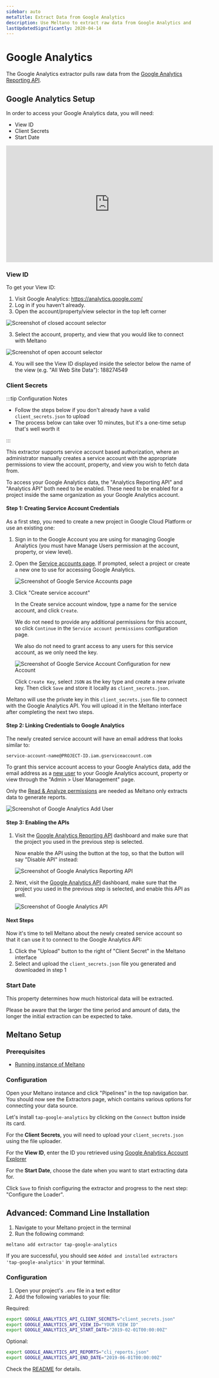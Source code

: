 ```yaml
---
sidebar: auto
metaTitle: Extract Data from Google Analytics
description: Use Meltano to extract raw data from Google Analytics and insert it into Postgres, Snowflake, and more.
lastUpdatedSignificantly: 2020-04-14
---
```


# Google Analytics

The Google Analytics extractor pulls raw data from the [Google Analytics Reporting API](https://developers.google.com/analytics/devguides/reporting/core/v4/).

## Google Analytics Setup

In order to access your Google Analytics data, you will need:

- View ID
- Client Secrets
- Start Date

<div class="embed-responsive embed-responsive-16by9">
  <iframe
  width="560" height="315" src="https://www.youtube.com/embed/FON9ywXOcwM" frameborder="0" allow="accelerometer; autoplay; encrypted-media; gyroscope; picture-in-picture" allowfullscreen></iframe>
</div>

### View ID

To get your View ID:

1. Visit Google Analytics: <https://analytics.google.com/>
2. Log in if you haven't already.
3. Open the account/property/view selector in the top left corner

![Screenshot of closed account selector](/images/tap-google-analytics/account-selector-closed.png)

3. Select the account, property, and view that you would like to connect with Meltano

![Screenshot of open account selector](/images/tap-google-analytics/account-selector-open.png)

4. You will see the View ID displayed inside the selector below the name of the view (e.g. "All Web Site Data"): 188274549

<h3 id="key-file-location">Client Secrets</h3>

:::tip Configuration Notes

- Follow the steps below if you don't already have a valid `client_secrets.json` to upload
- The process below can take over 10 minutes, but it's a one-time setup that's well worth it

:::

This extractor supports service account based authorization, where an administrator manually creates a service account with the appropriate permissions to view the account, property, and view you wish to fetch data from.

To access your Google Analytics data, the "Analytics Reporting API" and "Analytics API" both need to be enabled. These need to be enabled for a project inside the same organization as your Google Analytics account.

#### Step 1: Creating Service Account Credentials

As a first step, you need to create a new project in Google Cloud Platform or use an existing one:

1. Sign in to the Google Account you are using for managing Google Analytics (you must have Manage Users permission at the account, property, or view level).

2. Open the [Service accounts page](https://console.developers.google.com/iam-admin/serviceaccounts). If prompted, select a project or create a new one to use for accessing Google Analytics.

   ![Screenshot of Google Service Accounts page](/images/tap-google-analytics/02-ga-service-account-configuration-create-new-account.png)

3. Click "Create service account"

   In the Create service account window, type a name for the service account, and click `Create`.

   We do not need to provide any additional permissions for this account, so click `Continue` in the `Service account permissions` configuration page.

   We also do not need to grant access to any users for this service account, as we only need the key.

   ![Screenshot of Google Service Account Configuration for new Account](/images/tap-google-analytics/02-ga-service-account-configuration-new-account.png)

   Click `Create Key`, select `JSON` as the key type and create a new private key. Then click `Save` and store it locally as `client_secrets.json`.

Meltano will use the private key in this `client_secrets.json` file to connect with the Google Analytics API. You will upload it in the Meltano interface after completing the next two steps.

#### Step 2: Linking Credentials to Google Analytics

The newly created service account will have an email address that looks similar to:

```
service-account-name@PROJECT-ID.iam.gserviceaccount.com
```

To grant this service account access to your Google Analytics data, add the email address as a [new user](https://support.google.com/analytics/answer/1009702) to your Google Analytics account, property or view through the "Admin > User Management" page.

Only the [Read & Analyze permissions](https://support.google.com/analytics/answer/2884495) are needed as Meltano only extracts data to generate reports.

![Screenshot of Google Analytics Add User](/images/tap-google-analytics/03-ga-add-user.png)

#### Step 3: Enabling the APIs

1. Visit the [Google Analytics Reporting API](https://console.developers.google.com/apis/api/analyticsreporting.googleapis.com/overview) dashboard and make sure that the project you used in the previous step is selected.

   Now enable the API using the button at the top, so that the button will say "Disable API" instead:

   ![Screenshot of Google Analytics Reporting API](/images/tap-google-analytics/04-ga-reporting-api.png)

2. Next, visit the [Google Analytics API](https://console.developers.google.com/apis/api/analytics.googleapis.com/overview) dashboard, make sure that the project you used in the previous step is selected, and enable this API as well.

   ![Screenshot of Google Analytics API](/images/tap-google-analytics/05-ga-api.png)

#### Next Steps

Now it's time to tell Meltano about the newly created service account so that it can use it to connect to the Google Analytics API:

1. Click the "Upload" button to the right of "Client Secret" in the Meltano interface
2. Select and upload the `client_secrets.json` file you generated and downloaded in step 1

### Start Date

This property determines how much historical data will be extracted.

Please be aware that the larger the time period and amount of data, the longer the initial extraction can be expected to take.

## Meltano Setup

### Prerequisites

- [Running instance of Meltano](/docs/installation.html#local-installation)

### Configuration

Open your Meltano instance and click "Pipelines" in the top navigation bar. You should now see the Extractors page, which contains various options for connecting your data source.

Let's install `tap-google-analytics` by clicking on the `Connect` button inside its card.

For the **Client Secrets**, you will need to upload your `client_secrets.json` using the file uploader.

For the **View ID**, enter the ID you retrieved using [Google Analytics Account Explorer](https://ga-dev-tools.appspot.com/account-explorer/)

For the **Start Date**, choose the date when you want to start extracting data for.

Click `Save` to finish configuring the extractor and progress to the next step: "Configure the Loader".

## Advanced: Command Line Installation

1. Navigate to your Meltano project in the terminal
2. Run the following command:

```bash
meltano add extractor tap-google-analytics
```

If you are successful, you should see `Added and installed extractors 'tap-google-analytics'` in your terminal.

### Configuration

1. Open your project's `.env` file in a text editor
1. Add the following variables to your file:

Required:

```bash
export GOOGLE_ANALYTICS_API_CLIENT_SECRETS="client_secrets.json"
export GOOGLE_ANALYTICS_API_VIEW_ID="YOUR VIEW ID"
export GOOGLE_ANALYTICS_API_START_DATE="2019-02-01T00:00:00Z"
```

Optional:

```bash
export GOOGLE_ANALYTICS_API_REPORTS="cli_reports.json"
export GOOGLE_ANALYTICS_API_END_DATE="2019-06-01T00:00:00Z"
```

Check the [README](https://gitlab.com/meltano/tap-google-analytics#tap-google-analytics) for details.
